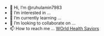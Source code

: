 - 👋 Hi, I’m @ruhulamin7983
- 👀 I’m interested in ...
- 🌱 I’m currently learning ...
- 💞️ I’m looking to collaborate on ...
- 📫 How to reach me ...
[WOrld Health Saviors](https://worldhealthsaviors.com)

<!---
ruhulamin7983/ruhulamin7983 is a ✨ special ✨ repository because its `README.md` (this file) appears on your GitHub profile.
You can click the Preview link to take a look at your changes.
--->
